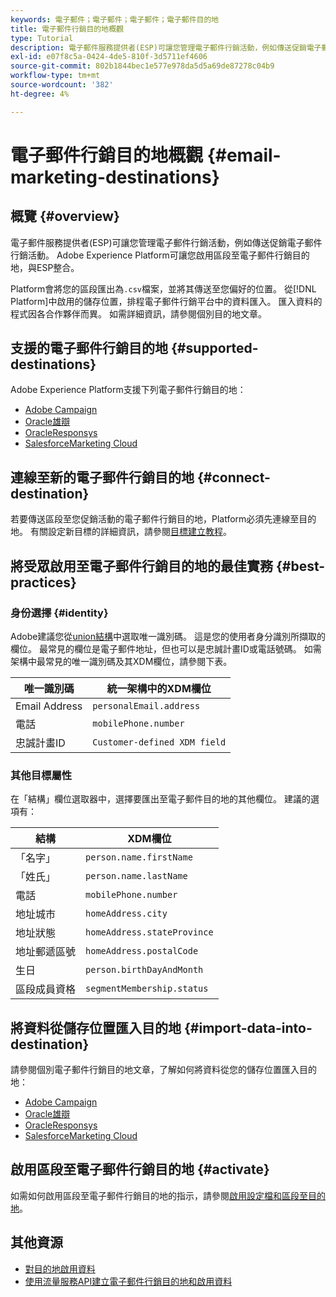 ```yaml
---
keywords: 電子郵件；電子郵件；電子郵件；電子郵件目的地
title: 電子郵件行銷目的地概觀
type: Tutorial
description: 電子郵件服務提供者(ESP)可讓您管理電子郵件行銷活動，例如傳送促銷電子郵件行銷活動。
exl-id: e07f8c5a-0424-4de5-810f-3d5711ef4606
source-git-commit: 802b1844bec1e577e978da5d5a69de87278c04b9
workflow-type: tm+mt
source-wordcount: '382'
ht-degree: 4%

---
```


# 電子郵件行銷目的地概觀 {#email-marketing-destinations}

## 概覽 {#overview}

電子郵件服務提供者(ESP)可讓您管理電子郵件行銷活動，例如傳送促銷電子郵件行銷活動。 Adobe Experience Platform可讓您啟用區段至電子郵件行銷目的地，與ESP整合。

Platform會將您的區段匯出為`.csv`檔案，並將其傳送至您偏好的位置。 從[!DNL Platform]中啟用的儲存位置，排程電子郵件行銷平台中的資料匯入。 匯入資料的程式因各合作夥伴而異。 如需詳細資訊，請參閱個別目的地文章。

## 支援的電子郵件行銷目的地 {#supported-destinations}

Adobe Experience Platform支援下列電子郵件行銷目的地：

* [Adobe Campaign](adobe-campaign.md)
* [Oracle雄辯](oracle-eloqua.md)
* [OracleResponsys](oracle-responsys.md)
* [SalesforceMarketing Cloud](salesforce-marketing-cloud.md)

## 連線至新的電子郵件行銷目的地 {#connect-destination}

若要傳送區段至您促銷活動的電子郵件行銷目的地，Platform必須先連線至目的地。 有關設定新目標的詳細資訊，請參閱[目標建立教程](../../ui/connect-destination.md)。

## 將受眾啟用至電子郵件行銷目的地的最佳實務 {#best-practices}

### 身份選擇 {#identity}

Adobe建議您從[union結構](../../../profile/home.md#profile-fragments-and-union-schemas)中選取唯一識別碼。 這是您的使用者身分識別所擷取的欄位。 最常見的欄位是電子郵件地址，但也可以是忠誠計畫ID或電話號碼。 如需架構中最常見的唯一識別碼及其XDM欄位，請參閱下表。

| 唯一識別碼 | 統一架構中的XDM欄位 |
|----------------- | ---------------------------|
| Email Address | `personalEmail.address` |
| 電話 | `mobilePhone.number` |
| 忠誠計畫ID | `Customer-defined XDM field` |

### 其他目標屬性

在「結構」欄位選取器中，選擇要匯出至電子郵件目的地的其他欄位。 建議的選項有：

| 結構 | XDM欄位 |
|------ | ---------|
| 「名字」 | `person.name.firstName` |
| 「姓氏」 | `person.name.lastName` |
| 電話 | `mobilePhone.number` |
| 地址城市 | `homeAddress.city` |
| 地址狀態 | `homeAddress.stateProvince` |
| 地址郵遞區號 | `homeAddress.postalCode` |
| 生日 | `person.birthDayAndMonth` |
| 區段成員資格 | `segmentMembership.status` |

## 將資料從儲存位置匯入目的地 {#import-data-into-destination}

請參閱個別電子郵件行銷目的地文章，了解如何將資料從您的儲存位置匯入目的地：

* [Adobe Campaign](adobe-campaign.md)
* [Oracle雄辯](oracle-eloqua.md)
* [OracleResponsys](oracle-responsys.md)
* [SalesforceMarketing Cloud](salesforce-marketing-cloud.md)

## 啟用區段至電子郵件行銷目的地 {#activate}

如需如何啟用區段至電子郵件行銷目的地的指示，請參閱[啟用設定檔和區段至目的地](../../ui/activate-destinations.md)。

## 其他資源

* [對目的地啟用資料](../../ui/activate-destinations.md)
* [使用流量服務API建立電子郵件行銷目的地和啟用資料](../../api/email-marketing.md)
